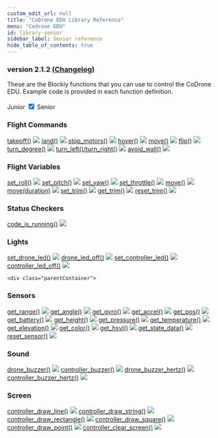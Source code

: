 ```yaml
---
custom_edit_url: null
title: "CoDrone EDU Library Reference"
menu: "Codrone EDU"
id: library-senior
sidebar_label: Senior reference
hide_table_of_contents: true
---
```


<h3 class="homeDocLandingVersion">version 2.1.2 (<a class="orange-link" href="/docs/codrone-edu/blockly/changelog">Changelog</a>) </h3>
These are the Blockly functions that you can use to control the CoDrone EDU. Example code is provided in each function definition.

<div class="center">
<br />
    <span class="label-toggle">Junior</span>
<label onClick={function hi(){if(!document.getElementById("juniorSeniorSelector").checked){window.location.href = "/docs/codrone-edu/blockly/reference/library-junior"}}} class="switch">
 <input id="juniorSeniorSelector" type="checkbox"  checked="true" />
  <span class="slider round"></span> 
</label>   <span class="label-toggle">Senior</span>
</div>

<div class="boxLanding">
    <div  class="parentContainer">
    <div class="box-reference-shadow margin-bottom-20">
        <h3>Flight Commands</h3>
        <a href="/docs/codrone-edu/blockly/Senior/Flight-Commands/01-takeoff">takeoff()</a>
            <img src="/img/codrone-edu/blockly/Flight-Commands/takeoff.PNG"></img>
        <a href="/docs/codrone-edu/blockly/Senior/Flight-Commands/02-land">land()</a>
            <img src="/img/codrone-edu/blockly/Flight-Commands/land.PNG"></img>
        <a href="/docs/codrone-edu/blockly/Senior/Flight-Commands/03-stop-motors">stop_motors()</a>
            <img src="/img/codrone-edu/blockly/Flight-Commands/emergency_stop.png"></img>
        <a href="/docs/codrone-edu/blockly/Senior/Flight-Commands/04-hover">hover()</a>
            <img src="/img/codrone-edu/blockly/Flight-Commands/hover.PNG"></img>
        <a href="/docs/codrone-edu/blockly/Senior/Flight-Commands/05-move">move()</a>
            <img src="/img/codrone-edu/blockly/Flight-Commands/move.PNG"></img>
        <a href="/docs/codrone-edu/blockly/Senior/Flight-Commands/06-flip">flip()</a>
            <img src="/img/codrone-edu/blockly/Flight-Commands/flip.PNG"></img>
        <a href="/docs/codrone-edu/blockly/Senior/Flight-Commands/07-turn-degree">turn_degree()</a>
            <img src="/img/codrone-edu/blockly/Flight-Commands/turn_degree.PNG"></img>
        <a href="/docs/codrone-edu/blockly/Senior/Flight-Commands/08-turn-direction-degree">turn_left()/turn_right()</a>
            <img src="/img/codrone-edu/blockly/Flight-Commands/turn_direction_degree.PNG"></img>
        <a href="/docs/codrone-edu/blockly/Senior/Flight-Commands/09-avoid-wall">avoid_wall()</a>
            <img src="/img/codrone-edu/blockly/Flight-Commands/avoid_wall.PNG"></img>  
  </div>
   <div class="box-reference-shadow margin-bottom-20">
    <h3>Flight Variables</h3>
    <a href="/docs/codrone-edu/blockly/Senior/Flight-Variables/01-set-roll">set_roll()</a>
       <img src="/img/codrone-edu/blockly/Flight-Variables/set_roll.PNG"></img>
    <a href="/docs/codrone-edu/blockly/Senior/Flight-Variables/02-set-pitch">set_pitch()</a>
        <img src="/img/codrone-edu/blockly/Flight-Variables/set_pitch.PNG"></img>
    <a href="/docs/codrone-edu/blockly/Senior/Flight-Variables/03-set-yaw">set_yaw()</a>
        <img src="/img/codrone-edu/blockly/Flight-Variables/set_yaw.PNG"></img>
    <a href="/docs/codrone-edu/blockly/Senior/Flight-Variables/04-set-throttle">set_throttle()</a>
        <img src="/img/codrone-edu/blockly/Flight-Variables/set_throttle.PNG"></img>
    <a href="/docs/codrone-edu/blockly/Senior/Flight-Variables/05-move">move()</a>
        <img src="/img/codrone-edu/blockly/Flight-Variables/move_no_params.PNG"></img>
        <a href="/docs/codrone-edu/blockly/Senior/Flight-Variables/06-move-seconds">move(duration)</a>
        <img src="/img/codrone-edu/blockly/Flight-Variables/move_with_params.PNG"></img>
    <a href="/docs/codrone-edu/blockly/Senior/Flight-Variables/07-set-trim">set_trim()</a>
        <img src="/img/codrone-edu/blockly/Flight-Variables/set_trim.PNG"></img>
    <a href="/docs/codrone-edu/blockly/Senior/Flight-Variables/08-get-trim">get_trim()</a>
        <img src="/img/codrone-edu/blockly/Flight-Variables/get_trim.PNG"></img>
    <a href="/docs/codrone-edu/blockly/Senior/Flight-Variables/09-reset-trim">reset_trim()</a>
        <img src="/img/codrone-edu/blockly/Flight-Variables/reset_trim.PNG"></img>
  </div>
   <div class="box-reference-shadow margin-bottom-20">
    <h3>Status Checkers</h3>
    <a href="/docs/codrone-edu/blockly/Senior/Status-Checkers/01-code-is-running">code_is_running()</a>
       <img src="/img/codrone-edu/blockly/Status-Checkers/code_is_running.PNG"></img>
  </div>
  <div class="box-reference-shadow margin-bottom-20">
    <h3>Lights</h3>
    <a href="/docs/codrone-edu/blockly/Senior/Lights/01-set-drone-led">set_drone_led()</a>
       <img src="/img/codrone-edu/blockly/Lights/set_drone_led.PNG"></img>
    <a href="/docs/codrone-edu/blockly/Senior/Lights/02-drone-led-off">drone_led_off()</a>
        <img src="/img/codrone-edu/blockly/Lights/drone_led_off.PNG"></img>
    <a href="/docs/codrone-edu/blockly/Senior/Lights/03-set-controller-led">set_controller_led()</a>
        <img src="/img/codrone-edu/blockly/Lights/set_controller_led.PNG"></img>
    <a href="/docs/codrone-edu/blockly/Senior/Lights/04-controller-led-off">controller_led_off()</a>
        <img src="/img/codrone-edu/blockly/Lights/controller_led_off.PNG"></img>
  </div>
  </div>
 
    <div class="parentContainer">
   <div class="box-reference-shadow margin-bottom-20">
    <h3>Sensors</h3>
    <a href="/docs/codrone-edu/blockly/Senior/Sensors/01-get-range">get_range()</a>
        <img src="/img/codrone-edu/blockly/Sensors/get_range.PNG"></img>
    <a href="/docs/codrone-edu/blockly/Senior/Sensors/02-get-angle">get_angle()</a>
        <img src="/img/codrone-edu/blockly/Sensors/get_angle.PNG"></img>
    <a href="/docs/codrone-edu/blockly/Senior/Sensors/03-get-gyro">get_gyro()</a>
        <img src="/img/codrone-edu/blockly/Sensors/get_gyro.PNG"></img>
    <a href="/docs/codrone-edu/blockly/Senior/Sensors/04-get-accel">get_accel()</a>
        <img src="/img/codrone-edu/blockly/Sensors/get_accel.PNG"></img>
    <a href="/docs/codrone-edu/blockly/Senior/Sensors/05-get-pos">get_pos()</a>
        <img src="/img/codrone-edu/blockly/Sensors/get_pos.PNG"></img>
    <a href="/docs/codrone-edu/blockly/Senior/Sensors/06-get-battery">get_battery()</a>
        <img src="/img/codrone-edu/blockly/Sensors/get_battery.PNG"></img>
    <a href="/docs/codrone-edu/blockly/Senior/Sensors/07-get-height">get_height()</a>
        <img src="/img/codrone-edu/blockly/Sensors/get_height.PNG"></img>
    <a href="/docs/codrone-edu/blockly/Senior/Sensors/08-get-pressure">get_pressure()</a>
        <img src="/img/codrone-edu/blockly/Sensors/get_pressure.PNG"></img>
    <a href="/docs/codrone-edu/blockly/Senior/Sensors/09-get-temperature">get_temperature()</a>
        <img src="/img/codrone-edu/blockly/Sensors/get_temperature.PNG"></img>
    <a href="/docs/codrone-edu/blockly/Senior/Sensors/10-get-elevation">get_elevation()</a>
        <img src="/img/codrone-edu/blockly/Sensors/get_elevation.PNG"></img>
    <a href="/docs/codrone-edu/blockly/Senior/Sensors/11-get-color">get_color()</a>
        <img src="/img/codrone-edu/blockly/Sensors/get_color.PNG"></img>
    <a href="/docs/codrone-edu/blockly/Senior/Sensors/12-get-hsvl">get_hsvl()</a>
        <img src="/img/codrone-edu/blockly/Sensors/get_hsvl.PNG"></img>
    <a href="/docs/codrone-edu/blockly/Senior/Sensors/13-get-state-data">get_state_data()</a>
        <img src="/img/codrone-edu/blockly/Sensors/get_state_data.PNG"></img>
    <a href="/docs/codrone-edu/blockly/Senior/Sensors/14-reset-sensor">reset_sensor()</a>
        <img src="/img/codrone-edu/blockly/Sensors/reset_sensor.PNG"></img>
  </div>
   <div class="box-reference-shadow margin-bottom-20">
    <h3>Sound</h3>
    <a href="/docs/codrone-edu/blockly/Senior/Sound/01-drone-buzzer">drone_buzzer()</a>
        <img src="/img/codrone-edu/blockly/Sound/drone_buzzer.PNG"></img>
    <a href="/docs/codrone-edu/blockly/Senior/Sound/02-controller-buzzer">controller_buzzer()</a>
        <img src="/img/codrone-edu/blockly/Sound/controller_buzzer.PNG"></img>
    <a href="/docs/codrone-edu/blockly/Senior/Sound/03-drone-buzzer-hertz">drone_buzzer_hertz()</a>
        <img src="/img/codrone-edu/blockly/Sound/drone_buzzer_hertz.PNG"></img>
    <a href="/docs/codrone-edu/blockly/Senior/Sound/04-controller-buzzer-hertz">controller_buzzer_hertz()</a>
        <img src="/img/codrone-edu/blockly/Sound/controller_buzzer_hertz.PNG"></img>
  </div>
  <div class="box-reference-shadow margin-bottom-20">
    <h3>Screen</h3>
    <a href="/docs/codrone-edu/blockly/Senior/Screen/01-controller-draw-line">controller_draw_line()</a>
        <img src="/img/codrone-edu/blockly/Screen/controller_draw_line.PNG"></img>
    <a href="/docs/codrone-edu/blockly/Senior/Screen/02-controller-draw-string">controller_draw_string()</a>
        <img src="/img/codrone-edu/blockly/Screen/controller_draw_string.PNG"></img>
    <a href="/docs/codrone-edu/blockly/Senior/Screen/03-controller-draw-rectangle">controller_draw_rectangle()</a>
        <img src="/img/codrone-edu/blockly/Screen/controller_draw_rectangle.PNG"></img>
    <a href="/docs/codrone-edu/blockly/Senior/Screen/04-controller-draw-square">controller_draw_square()</a>
        <img src="/img/codrone-edu/blockly/Screen/controller_draw_square.PNG"></img>
    <a href="/docs/codrone-edu/blockly/Senior/Screen/05-controller-draw-point">controller_draw_point()</a>
        <img src="/img/codrone-edu/blockly/Screen/controller_draw_point.PNG"></img>
    <a href="/docs/codrone-edu/blockly/Senior/Screen/07-controller-clear-screen">controller_clear_screen()</a>
        <img src="/img/codrone-edu/blockly/Screen/controller_clear_screen.PNG"></img>
  </div>
  </div>
</div>

<div class="boxLanding">
   
</div>
